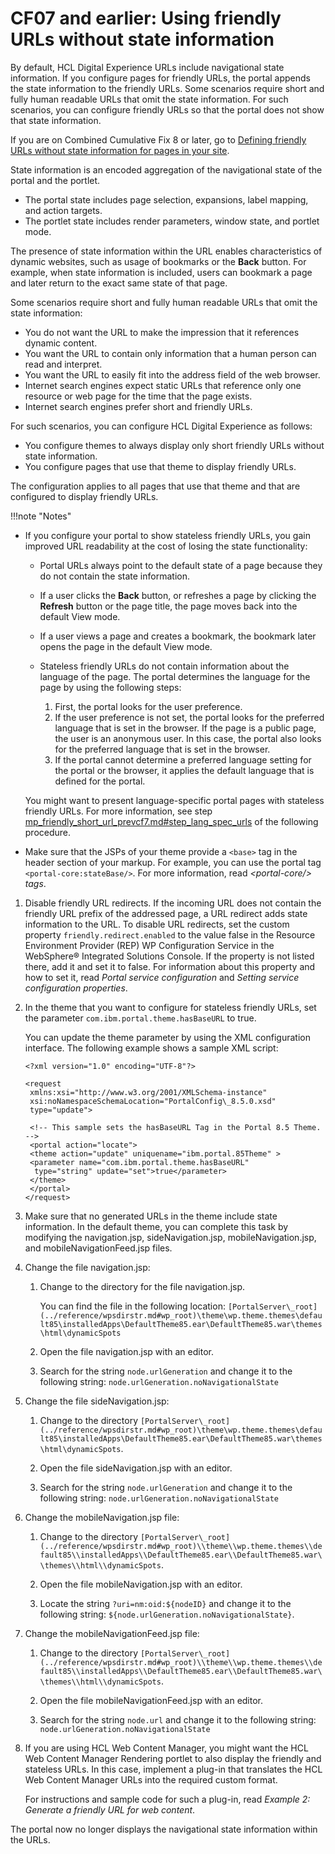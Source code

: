 # CF07 and earlier: Using friendly URLs without state information

By default, HCL Digital Experience URLs include navigational state information. If you configure pages for friendly URLs, the portal appends the state information to the friendly URLs. Some scenarios require short and fully human readable URLs that omit the state information. For such scenarios, you can configure friendly URLs so that the portal does not show that state information.

If you are on Combined Cumulative Fix 8 or later, go to [Defining friendly URLs without state information for pages in your site](../../../siteurl_cfg/changing_siteurl/cw_navstate/mp_friendly_short_url.md).

State information is an encoded aggregation of the navigational state of the portal and the portlet.

-   The portal state includes page selection, expansions, label mapping, and action targets.
-   The portlet state includes render parameters, window state, and portlet mode.

The presence of state information within the URL enables characteristics of dynamic websites, such as usage of bookmarks or the **Back** button. For example, when state information is included, users can bookmark a page and later return to the exact same state of that page.

Some scenarios require short and fully human readable URLs that omit the state information:

-   You do not want the URL to make the impression that it references dynamic content.
-   You want the URL to contain only information that a human person can read and interpret.
-   You want the URL to easily fit into the address field of the web browser.
-   Internet search engines expect static URLs that reference only one resource or web page for the time that the page exists.
-   Internet search engines prefer short and friendly URLs.

For such scenarios, you can configure HCL Digital Experience as follows:

-   You configure themes to always display only short friendly URLs without state information.
-   You configure pages that use that theme to display friendly URLs.

The configuration applies to all pages that use that theme and that are configured to display friendly URLs.

!!!note "Notes"
-   If you configure your portal to show stateless friendly URLs, you gain improved URL readability at the cost of losing the state functionality:
    -   Portal URLs always point to the default state of a page because they do not contain the state information.
    -   If a user clicks the **Back** button, or refreshes a page by clicking the **Refresh** button or the page title, the page moves back into the default View mode.
    -   If a user views a page and creates a bookmark, the bookmark later opens the page in the default View mode.
    -   Stateless friendly URLs do not contain information about the language of the page. The portal determines the language for the page by using the following steps:

        1.  First, the portal looks for the user preference.
        2.  If the user preference is not set, the portal looks for the preferred language that is set in the browser. If the page is a public page, the user is an anonymous user. In this case, the portal also looks for the preferred language that is set in the browser.
        3.  If the portal cannot determine a preferred language setting for the portal or the browser, it applies the default language that is defined for the portal.
        
    You might want to present language-specific portal pages with stateless friendly URLs. For more information, see step [mp\_friendly\_short\_url\_prevcf7.md\#step\_lang\_spec\_urls](mp_friendly_short_url_prevcf7.md) of the following procedure.

-   Make sure that the JSPs of your theme provide a `<base>` tag in the header section of your markup. For example, you can use the portal tag `<portal-core:stateBase/>`. For more information, read *<portal-core/\> tags*.

1.  Disable friendly URL redirects. If the incoming URL does not contain the friendly URL prefix of the addressed page, a URL redirect adds state information to the URL. To disable URL redirects, set the custom property `friendly.redirect.enabled` to the value false in the Resource Environment Provider \(REP\) WP Configuration Service in the WebSphere® Integrated Solutions Console. If the property is not listed there, add it and set it to false. For information about this property and how to set it, read *Portal service configuration* and *Setting service configuration properties*.

2.  In the theme that you want to configure for stateless friendly URLs, set the parameter `com.ibm.portal.theme.hasBaseURL` to true.

    You can update the theme parameter by using the XML configuration interface. The following example shows a sample XML script:

    ```
    <?xml version="1.0" encoding="UTF-8"?>
    
    <request
     xmlns:xsi="http://www.w3.org/2001/XMLSchema-instance" 
     xsi:noNamespaceSchemaLocation="PortalConfig\_8.5.0.xsd"
     type="update">
    
     <!-- This sample sets the hasBaseURL Tag in the Portal 8.5 Theme. -->
     <portal action="locate">
     <theme action="update" uniquename="ibm.portal.85Theme" >
     <parameter name="com.ibm.portal.theme.hasBaseURL" 
      type="string" update="set">true</parameter>
     </theme>
     </portal>
    </request>
    ```

3.  Make sure that no generated URLs in the theme include state information. In the default theme, you can complete this task by modifying the navigation.jsp, sideNavigation.jsp, mobileNavigation.jsp, and mobileNavigationFeed.jsp files.
4.  Change the file navigation.jsp:

    1.  Change to the directory for the file navigation.jsp.

        You can find the file in the following location: `[PortalServer\_root](../reference/wpsdirstr.md#wp_root)\theme\wp.theme.themes\default85\installedApps\DefaultTheme85.ear\DefaultTheme85.war\themes\html\dynamicSpots`

    2.  Open the file navigation.jsp with an editor.

    3.  Search for the string `node.urlGeneration` and change it to the following string: `node.urlGeneration.noNavigationalState`

5.  Change the file sideNavigation.jsp:

    1.  Change to the directory `[PortalServer\_root](../reference/wpsdirstr.md#wp_root)\theme\wp.theme.themes\default85\installedApps\DefaultTheme85.ear\DefaultTheme85.war\themes\html\dynamicSpots`.

    2.  Open the file sideNavigation.jsp with an editor.

    3.  Search for the string `node.urlGeneration` and change it to the following string: `node.urlGeneration.noNavigationalState`

6.  Change the mobileNavigation.jsp file:

    1.  Change to the directory `[PortalServer\_root](../reference/wpsdirstr.md#wp_root)\\theme\\wp.theme.themes\\default85\\installedApps\\DefaultTheme85.ear\\DefaultTheme85.war\\themes\\html\\dynamicSpots`.

    2.  Open the file mobileNavigation.jsp with an editor.

    3.  Locate the string `?uri=nm:oid:${nodeID}` and change it to the following string: `${node.urlGeneration.noNavigationalState}`.

7.  Change the mobileNavigationFeed.jsp file:

    1.  Change to the directory `[PortalServer\_root](../reference/wpsdirstr.md#wp_root)\\theme\\wp.theme.themes\\default85\\installedApps\\DefaultTheme85.ear\\DefaultTheme85.war\\themes\\html\\dynamicSpots`.

    2.  Open the file mobileNavigationFeed.jsp with an editor.

    3.  Search for the string `node.url` and change it to the following string: `node.urlGeneration.noNavigationalState`

8.  If you are using HCL Web Content Manager, you might want the HCL Web Content Manager Rendering portlet to also display the friendly and stateless URLs. In this case, implement a plug-in that translates the HCL Web Content Manager URLs into the required custom format.

    For instructions and sample code for such a plug-in, read *Example 2: Generate a friendly URL for web content*.

The portal now no longer displays the navigational state information within the URLs.


